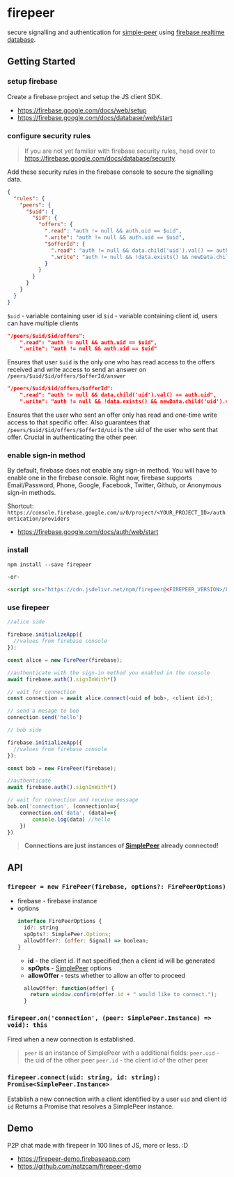 # firepeer

secure signalling and authentication for [simple-peer](https://github.com/feross/simple-peer) using [firebase realtime database](https://firebase.google.com/docs/database/).

## Getting Started

### setup firebase

Create a firebase project and setup the JS client SDK.

- https://firebase.google.com/docs/web/setup
- https://firebase.google.com/docs/database/web/start

### configure security rules

> If you are not yet familiar with firebase security rules, head over to https://firebase.google.com/docs/database/security.

Add these security rules in the firebase console to secure the signalling data.

```json
{
  "rules": {
    "peers": {
      "$uid": {
        "$id": {
          "offers": {
            ".read": "auth != null && auth.uid == $uid",
            ".write": "auth != null && auth.uid == $uid",
            "$offerId": {
              ".read": "auth != null && data.child('uid').val() == auth.uid",
              ".write": "auth != null && !data.exists() && newData.child('uid').val() == auth.uid"
            }
          }
        }
      }
    }
  }
}
```

`$uid` - variable containing user id
`$id` - variable containing client id, users can have multiple clients

```json
"/peers/$uid/$id/offers":
    ".read": "auth != null && auth.uid == $uid",
    ".write": "auth != null && auth.uid == $uid"
```

Ensures that user `$uid` is the only one who has read access to the offers received and write access to send an answer on `/peers/$uid/$id/offers/$offerId/answer`

```json
"/peers/$uid/$id/offers/$offerId":
    ".read": "auth != null && data.child('uid').val() == auth.uid",
    ".write": "auth != null && !data.exists() && newData.child('uid').val() == auth.uid"
```

Ensures that the user who sent an offer only has read and one-time write access to that specific offer. Also guarantees that `/peers/$uid/$id/offers/$offerId/uid` is the uid of the user who sent that offer. Crucial in authenticating the other peer.

### enable sign-in method

By default, firebase does not enable any sign-in method. You will have to enable one in the firebase console. Right now, firebase supports Email/Password, Phone, Google, Facebook, Twitter, Github, or Anonymous sign-in methods.

Shortcut:
`https://console.firebase.google.com/u/0/project/<YOUR_PROJECT_ID>/authentication/providers`

- https://firebase.google.com/docs/auth/web/start

### install

```html
npm install --save firepeer

-or-

<script src="https://cdn.jsdelivr.net/npm/firepeer@<FIREPEER_VERSION>/build/lib/firepeer.min.js"></script>
```

### use firepeer

```javascript
//alice side

firebase.initializeApp({
  //values from firebase console
});

const alice = new FirePeer(firebase);

//authenticate with the sign-in method you enabled in the console
await firebase.auth().signInWith*()

// wait for connection
const connection = await alice.connect(<uid of bob>, <client id>);

// send a mesage to bob
connection.send('hello')
```

```javascript
// bob side

firebase.initializeApp({
  //values from firebase console
});

const bob = new FirePeer(firebase);

//authenticate
await firebase.auth().signInWith*()

// wait for connection and receive message
bob.on('connection', (connection)=>{
    connection.on('data', (data)=>{
        console.log(data) //hello
    })
})
```

> **Connections are just instances of [SimplePeer](https://github.com/feross/simple-peer#api) already connected!**

## API

### `firepeer = new FirePeer(firebase, options?: FirePeerOptions)`

- firebase - firebase instance
- options
  ```javascript
  interface FirePeerOptions {
    id?: string
    spOpts?: SimplePeer.Options;
    allowOffer?: (offer: Signal) => boolean;
  }
  ```
  - **id** - the client id. If not specified,then a client id will be generated
  - **spOpts** - [SimplePeer](https://github.com/feross/simple-peer#api) options
  - **allowOffer** - tests whether to allow an offer to proceed
  ```javascript
    allowOffer: function(offer) {
      return window.confirm(offer.id + " would like to connect.");
    }
  ```

### `firepeer.on('connection', (peer: SimplePeer.Instance) => void): this`

Fired when a new connection is established.

> `peer` is an instance of SimplePeer with a additional fields:
> `peer.uid` - the uid of the other peer
> `peer.id` - the client id of the other peer

### `firepeer.connect(uid: string, id: string): Promise<SimplePeer.Instance>`

Establish a new connection with a client identified by a user `uid` and client id `id`
Returns a Promise that resolves a SimplePeer instance.

## Demo

P2P chat made with firepeer in 100 lines of JS, more or less. :D

- https://firepeer-demo.firebaseapp.com
- https://github.com/natzcam/firepeer-demo
